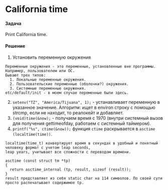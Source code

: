 # California time
#### Задача
Print California time.
#### Решение
1. Установить переменную окружения
~~~
Переменные окружения - это переменные, установленные вне программы. Например, пользователем или ОС.
Бывают трех типов:
  1. Локальные переменные окружения.
  2. Пользовательские переменные (оболочки?) окружения.
  3. Системные переменные окружения.
etc/default/init - в моем случае переменные были здесь.
~~~
2. `setenv("TZ", "America/Tijuana", 1);` - устанавливает переменную в указанное значение. Алгоритм: ищет в environ строку с помощью strcmp, если не находит, то реалокейт и добавляет.
3. `(void)time(&now);` - получаем время с 1970 (внутри системный вызов для получения gettimeofday, работаем с системный таймером).
4. `printf("%s", ctime(&now));` функция `ctime` раскрывается в `asctime (localtime(time))`.
~~~
localtime(time_t) конвертирует время в секундах в удобный и понятный человеку формат с учетом leap seconds,
leap years, учитывает все сложности с переводом времени.
~~~
~~~
asctime (const struct tm *tp)
{
  return asctime_internal (tp, result, sizeof (result));
}
result представляет из себя static char на 114 символов. По своей сути просто распечатывает содержимое tp.
~~~
